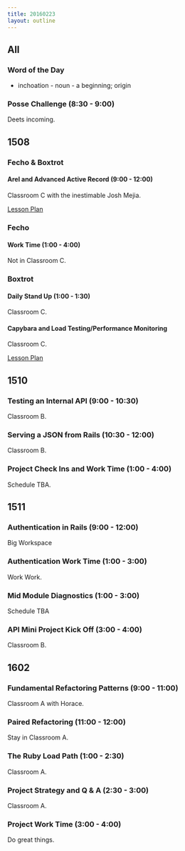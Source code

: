 ```yaml
---
title: 20160223
layout: outline
---
```


## All

### Word of the Day

* inchoation - noun - a beginning; origin

### Posse Challenge (8:30 - 9:00)

Deets incoming.

## 1508

### Fecho & Boxtrot

#### Arel and Advanced Active Record (9:00 - 12:00)

Classroom C with the inestimable Josh Mejia.

[Lesson Plan](https://github.com/turingschool/lesson_plans/blob/master/ruby_04-apis_and_scalability/advanced_active_record_queries.markdown)

### Fecho

#### Work Time (1:00 - 4:00)

Not in Classroom C.

### Boxtrot

#### Daily Stand Up (1:00 - 1:30)

Classroom C.

#### Capybara and Load Testing/Performance Monitoring

Classroom C.

[Lesson Plan](https://github.com/turingschool/lesson_plans/blob/master/ruby_04-apis_and_scalability/load_testing_and_production_performance_monitoring.markdown)

## 1510

### Testing an Internal API (9:00 - 10:30)

Classroom B.

### Serving a JSON from Rails (10:30 - 12:00)

Classroom B.

### Project Check Ins and Work Time (1:00 - 4:00)

Schedule TBA.


## 1511

### Authentication in Rails (9:00 - 12:00)

Big Workspace

### Authentication Work Time (1:00 - 3:00)

Work Work.

### Mid Module Diagnostics (1:00 - 3:00)

Schedule TBA

### API Mini Project Kick Off (3:00 - 4:00)

Classroom B.


## 1602

### Fundamental Refactoring Patterns (9:00 - 11:00)

Classroom A with Horace.

### Paired Refactoring (11:00 - 12:00)

Stay in Classroom A.

### The Ruby Load Path (1:00 - 2:30)

Classroom A.

### Project Strategy and Q & A (2:30 - 3:00)

Classroom A.

### Project Work Time (3:00 - 4:00)

Do great things.
